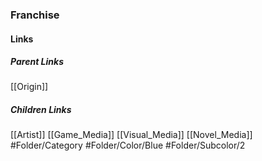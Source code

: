 ### Franchise
#### Links
##### Parent Links
[[Origin]]
##### Children Links
[[Artist]]
[[Game_Media]]
[[Visual_Media]]
[[Novel_Media]]
#Folder/Category
#Folder/Color/Blue
#Folder/Subcolor/2
